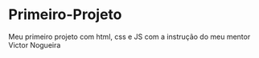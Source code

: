 # Primeiro-Projeto
Meu primeiro projeto com html, css e JS com a instrução do meu mentor Victor Nogueira
